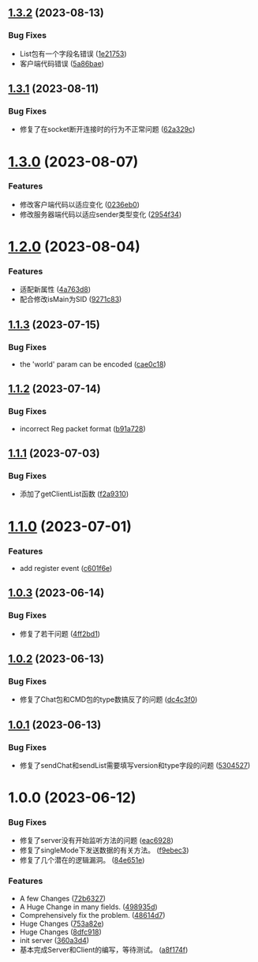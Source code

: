 ## [1.3.2](https://github.com/sakurarealm/node-justchat/compare/v1.3.1...v1.3.2) (2023-08-13)


### Bug Fixes

* List包有一个字段名错误 ([1e21753](https://github.com/sakurarealm/node-justchat/commit/1e217537ea46902688a56030a7c3bd4ab6b380d7))
* 客户端代码错误 ([5a86bae](https://github.com/sakurarealm/node-justchat/commit/5a86baedee781282db411a6bf9aa38acd026299b))

## [1.3.1](https://github.com/sakurarealm/node-justchat/compare/v1.3.0...v1.3.1) (2023-08-11)


### Bug Fixes

* 修复了在socket断开连接时的行为不正常问题 ([62a329c](https://github.com/sakurarealm/node-justchat/commit/62a329cbce898a4cbc97aaac19b0d6efb726c875))

# [1.3.0](https://github.com/sakurarealm/node-justchat/compare/v1.2.0...v1.3.0) (2023-08-07)


### Features

* 修改客户端代码以适应变化 ([0236eb0](https://github.com/sakurarealm/node-justchat/commit/0236eb09fe118741e1ea2ace6bc97496c694a13c))
* 修改服务器端代码以适应sender类型变化 ([2954f34](https://github.com/sakurarealm/node-justchat/commit/2954f349239d6b780e4f973f76fefec619f172bc))

# [1.2.0](https://github.com/sakurarealm/node-justchat/compare/v1.1.3...v1.2.0) (2023-08-04)


### Features

* 适配新属性 ([4a763d8](https://github.com/sakurarealm/node-justchat/commit/4a763d80ca79884f3697ed703e2c268e5e5f69c7))
* 配合修改isMain为SID ([9271c83](https://github.com/sakurarealm/node-justchat/commit/9271c833a289649c304a28be314b13e7cd982ca0))

## [1.1.3](https://github.com/CJGroup/node-justchat/compare/v1.1.2...v1.1.3) (2023-07-15)


### Bug Fixes

* the 'world' param can be encoded ([cae0c18](https://github.com/CJGroup/node-justchat/commit/cae0c18ea305b260e105d30883d8421e164bedad))

## [1.1.2](https://github.com/CJGroup/node-justchat/compare/v1.1.1...v1.1.2) (2023-07-14)


### Bug Fixes

* incorrect Reg packet format ([b91a728](https://github.com/CJGroup/node-justchat/commit/b91a728afe9749a38c91248c13e94e3223c6e81b))

## [1.1.1](https://github.com/CJGroup/node-justchat/compare/v1.1.0...v1.1.1) (2023-07-03)


### Bug Fixes

* 添加了getClientList函数 ([f2a9310](https://github.com/CJGroup/node-justchat/commit/f2a93104ba6dea2e323967c6f040d970ee9ce0d0))

# [1.1.0](https://github.com/CJGroup/node-justchat/compare/v1.0.3...v1.1.0) (2023-07-01)


### Features

* add register event ([c601f6e](https://github.com/CJGroup/node-justchat/commit/c601f6ec66b7e3fe0b8eae712ba742541018a38f))

## [1.0.3](https://github.com/CJGroup/node-justchat/compare/v1.0.2...v1.0.3) (2023-06-14)


### Bug Fixes

* 修复了若干问题 ([4ff2bd1](https://github.com/CJGroup/node-justchat/commit/4ff2bd1ccfe9e83b71830334ea8df68e26634213))

## [1.0.2](https://github.com/CJGroup/node-justchat/compare/v1.0.1...v1.0.2) (2023-06-13)


### Bug Fixes

* 修复了Chat包和CMD包的type数搞反了的问题 ([dc4c3f0](https://github.com/CJGroup/node-justchat/commit/dc4c3f0ab8061ee43ac42a655710c6e90c8dc0e8))

## [1.0.1](https://github.com/CJGroup/node-justchat/compare/v1.0.0...v1.0.1) (2023-06-13)


### Bug Fixes

* 修复了sendChat和sendList需要填写version和type字段的问题 ([5304527](https://github.com/CJGroup/node-justchat/commit/5304527b0d8525a4e5239bad3ec35b90a748e778))

# 1.0.0 (2023-06-12)


### Bug Fixes

* 修复了server没有开始监听方法的问题 ([eac6928](https://github.com/CJGroup/node-justchat/commit/eac6928a9f8005a23e5d291402c95912864962ea))
* 修复了singleMode下发送数据的有关方法。 ([f9ebec3](https://github.com/CJGroup/node-justchat/commit/f9ebec32bca114a400d4568784d2329dc3583b2b))
* 修复了几个潜在的逻辑漏洞。 ([84e651e](https://github.com/CJGroup/node-justchat/commit/84e651e7a4056c01911f72c3bd68593b30ecad10))


### Features

* A few Changes ([72b6327](https://github.com/CJGroup/node-justchat/commit/72b63273adf303a4e89d01e1344b5d1712a38523))
* A Huge Change in many fields. ([498935d](https://github.com/CJGroup/node-justchat/commit/498935d703dd88ff7eedbb7944196bba4b0e9f94))
* Comprehensively fix the problem. ([48614d7](https://github.com/CJGroup/node-justchat/commit/48614d747edc06cbe0d7ae28f48f0efd543a2a66))
* Huge Changes ([753a82e](https://github.com/CJGroup/node-justchat/commit/753a82ec608ed7f3548072b76181560da000e2b0))
* Huge Changes ([8dfc918](https://github.com/CJGroup/node-justchat/commit/8dfc918a49f07aef095066cc3cc558e233c7506e))
* init server ([360a3d4](https://github.com/CJGroup/node-justchat/commit/360a3d47a1a2e3d314a0374853b0a42ce69569cc))
* 基本完成Server和Client的编写，等待测试。 ([a8f174f](https://github.com/CJGroup/node-justchat/commit/a8f174fd7f9202d2b97fdf53a399ef97837f3e96))
